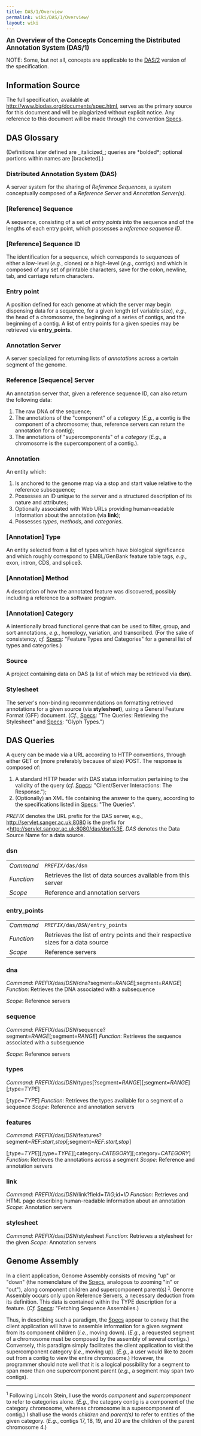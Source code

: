 ```yaml
---
title: DAS/1/Overview
permalink: wiki/DAS/1/Overview/
layout: wiki
---
```


<big>**An Overview of the Concepts Concerning the Distributed Annotation
System (DAS/1)**</big>

NOTE: Some, but not all, concepts are applicable to the
[DAS/2](/wiki/DAS/2 "wikilink") version of the specification.

Information Source
------------------

The full specification, available at
<http://www.biodas.org/documents/spec.html>, serves as the primary
source for this document and will be plagiarized without explicit
notice. Any reference to this document will be made through the
convention <U>Specs</U>.

DAS Glossary
------------

(Definitions later defined are \_italicized\_; queries are \*bolded\*;
optional portions within names are \[bracketed\].)

### Distributed Annotation System (DAS)

A server system for the sharing of <I>Reference Sequences</I>, a
system<I> </I>conceptually composed of a <I>Reference Server </I>and
<I>Annotation Server(s)</I>.

### \[Reference\] Sequence

A sequence, consisting of a set of <I>entry points</I> into the sequence
and of the lengths of each entry point, which possesses a <I>reference
sequence ID</I>.

### \[Reference\] Sequence ID

The identification for a sequence, which corresponds to sequences of
either a low-level (<I>e.g.</I>, clones) or a high-level (<I>e.g.</I>,
contigs) and which is composed of any set of printable characters, save
for the colon, newline, tab, and carriage return characters.

### Entry point

A position defined for each genome at which the server may begin
dispensing data for a sequence, for a given length (of variable size),
<I>e.g.</I>, the head of a chromosome, the beginning of a series of
contigs, and the beginning of a contig. A list of entry points for a
given species may be retrieved via <B>entry\_points</B>.

### Annotation Server

A server specialized for returning lists of <I>annotations </I>across a
certain segment of the genome.

### Reference \[Sequence\] Server

An annotation server that, given a reference sequence ID, can also
return the following data:

1.  The raw DNA of the sequence;
2.  The annotations of the "component" of a <I>category
    </I>(<I>E.g.</I>, a contig is the component of a chromosome; thus,
    reference servers can return the annotation for a contig);
3.  The annotations of "supercomponents" of a <I>category
    </I>(<I>E.g.</I>, a chromosome is the supercomponent of a contig.).

### Annotation

An entity which:

1.  Is anchored to the genome map via a stop and start value relative to
    the reference subsequence;
2.  Possesses an ID unique to the server and a structured description of
    its nature and attributes;
3.  Optionally associated with Web URLs providing human-readable
    information about the annotation (via <B>link</B>);
4.  Possesses <I>types</I>, <I>methods</I>, and <I>categories</I>.

### \[Annotation\] Type

An entity selected from a list of types which have biological
significance and which roughly correspond to EMBL/GenBank feature table
tags, <I>e.g.</I>, exon, intron, CDS, and splice3.

### \[Annotation\] Method

A description of how the annotated feature was discovered, possibly
including a reference to a software program.

### \[Annotation\] Category

A intentionally broad functional genre that can be used to filter,
group, and sort annotations, <I>e.g.</I>, homology, variation, and
transcribed. (For the sake of consistency, <I>cf.</I> <U>Specs</U>:
"Feature Types and Categories" for a general list of types and
categories.)

### Source

A project containing data on DAS (a list of which may be retrieved via
<B>dsn</B>).

### Stylesheet

The server's non-binding recommendations on formatting retrieved
annotations for a given source (via <B>stylesheet</B>), using a General
Feature Format (GFF) document. (<I>Cf.</I>, <U>Specs</U>: "The Queries:
Retrieving the Stylesheet" and <U>Specs</U>: "Glyph Types.")

DAS Queries
-----------

A query can be made via a URL according to HTTP conventions, through
either GET or (more preferably because of size) POST. The response is
composed of:

1.  A standard HTTP header with DAS status information pertaining to the
    validity of the query (<I>cf.</I> <U>Specs</U>: "Client/Server
    Interactions: The Response.");
2.  (Optionally) an XML file containing the answer to the query,
    according to the specifications listed in <U>Specs</U>:
    "The Queries".

*PREFIX* denotes the URL prefix for the DAS server, e.g.,
<http://servlet.sanger.ac.uk:8080> is the prefix for
&lt;<http://servlet.sanger.ac.uk:8080/das/dsn%3E>. *DAS* denotes the
Data Source Name for a data source.

### dsn

|            |                                                               |
|------------|---------------------------------------------------------------|
| *Command*  | *`PREFIX`*`/das/dsn`                                          |
| *Function* | Retrieves the list of data sources available from this server |
| *Scope*    | Reference and annotation servers                              |

### entry\_points

|            |                                                                                 |
|------------|---------------------------------------------------------------------------------|
| *Command*  | *`PREFIX`*`/das/`*`DSN`*`/entry_points`                                         |
| *Function* | Retrieves the list of entry points and their respective sizes for a data source |
| *Scope*    | Reference servers                                                               |

### dna

<I>Command</I>:
<I>PREFIX</I>/das/<I>DSN</I>/dna?segment=<I>RANGE</I>\[;segment=<I>RANGE</I>\]
<I>Function</I>: Retrieves the DNA associated with a subsequence

<I>Scope</I>: Reference servers

### sequence

<I>Command</I>:
<I>PREFIX</I>/das/<I>DSN</I>/sequence?segment=<I>RANGE</I>\[;segment=<I>RANGE</I>\]
<I>Function</I>: Retrieves the sequence associated with a subsequence

<I>Scope</I>: Reference servers

### types

<I>Command</I>:
<I>PREFIX</I>/das/<I>DSN</I>/types\[?segment=<I>RANGE</I>\]\[;segment=<I>RANGE</I>\]\[;type=<I>TYPE</I>\]

\[;type=<I>TYPE</I>\] <I>Function</I>: Retrieves the types available for
a segment of a sequence <I>Scope</I>: Reference and annotation servers

### features

<I>Command</I>:
<I>PREFIX</I>/das/<I>DSN</I>/features?segment=<I>REF:start,stop</I>\[;segment=<I>REF:start,stop</I>\]

\[;type=<I>TYPE</I>\]\[;type=<I>TYPE</I>\]\[;category=<I>CATEGORY</I>\]\[;category=<I>CATEGORY</I>\]
<I>Function</I>: Retrieves the annotations across a segment
<I>Scope</I>: Reference and annotation servers

### link

<I>Command</I>:
<I>PREFIX</I>/das/<I>DSN</I>/link?field=<I>TAG</I>;id=<I>ID</I>
<I>Function</I>: Retrieves and HTML page describing human-readable
information about an annotation <I>Scope</I>: Annotation servers

### stylesheet

<I>Command</I>: <I>PREFIX</I>/das/<I>DSN</I>/stylesheet <I>Function</I>:
Retrieves a stylesheet for the given <I>Scope</I>: Annotation servers

Genome Assembly
---------------

</B></FONT>

In a client application, Genome Assembly consists of moving "up" or
"down" (the nomenclature of the <U>Specs</U>, analogous to zooming "in"
or "out"), along component children and supercomponent parent(s)
<sup><A HREF="#1">1</A></sup>. Genome Assembly occurs only upon
Reference Servers, a necessary deduction from its definition. This data
is contained within the TYPE description for a feature. (<I>Cf.</I>
<U>Specs</U>: "Fetching Sequence Assemblies.)

Thus, in describing such a paradigm, the <U>Specs</U> appear to convey
that the client application will have to assemble information for a
given segment from its component children (<I>i.e.</I>, moving down).
(<I>E.g.</I>, a requested segment of a chromosome must be composed by
the assembly of several contigs.) Conversely, this paradigm simply
facilitates the client application to visit the supercomponent category
(<I>i.e.</I>, moving up). (<I>E.g.</I>, a user would like to zoom out
from a contig to view the entire chromosome.) However, the programmer
should note well that it is a logical possibility for a segment to span
more than one supercomponent parent (<I>e.g.</I>, a segment may span two
contigs).

<HR>
<A NAME="#1"></A>

<sup>1</sup> Following Lincoln Stein, I use the words <I>component</I>
and <I>supercomponent</I> to refer to categories alone. (<I>E.g.</I>,
the category contig is a component of the category chromosome, whereas
chromosome is a supercomponent of contig.) I shall use the words
<I>children</I> and <I>parent(s)</I> to refer to entities of the given
category. (<I>E.g.</I>, contigs 17, 18, 19, and 20 are the children of
the parent chromosome 4.)

